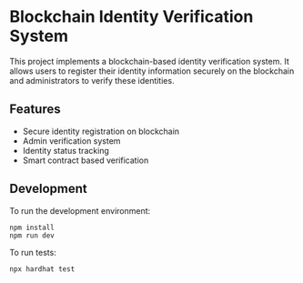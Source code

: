# Blockchain Identity Verification System

This project implements a blockchain-based identity verification system. It allows users to register their identity information securely on the blockchain and administrators to verify these identities.

## Features

- Secure identity registration on blockchain
- Admin verification system
- Identity status tracking
- Smart contract based verification

## Development

To run the development environment:

```shell
npm install
npm run dev
```

To run tests:

```shell
npx hardhat test
```

